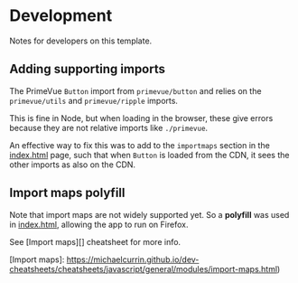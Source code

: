 # Development

Notes for developers on this template.


## Adding supporting imports

The PrimeVue `Button` import from `primevue/button` and relies on the `primevue/utils` and `primevue/ripple` imports.

This is fine in Node, but when loading in the browser, these give errors because they are not relative imports like `./primevue`.

An effective way to fix this was to add to the `importmaps` section in the [index.html](/index.html) page, such that when `Button` is loaded from the CDN, it sees the other imports as also on the CDN.


## Import maps polyfill

Note that import maps are not widely supported yet. So a **polyfill** was used in [index.html](/index.html), allowing the app to run on Firefox.

See [Import maps][] cheatsheet for more info.

[Import maps]: https://michaelcurrin.github.io/dev-cheatsheets/cheatsheets/javascript/general/modules/import-maps.html)
